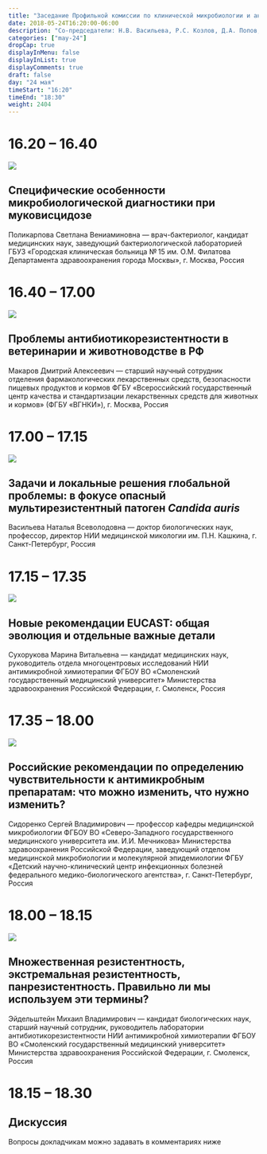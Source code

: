 ```yaml
---
title: "Заседание Профильной комиссии по клинической микробиологии и антимикробной резистентности"
date: 2018-05-24T16:20:00-06:00
description: "Со-председатели: Н.В. Васильева, Р.С. Козлов, Д.А. Попов, С.В. Сидоренко, М.В. Эйдельштейн"
categories: ["may-24"]
dropCap: true
displayInMenu: false
displayInList: true
displayComments: true
draft: false
day: "24 мая"
timeStart: "16:20"
timeEnd: "18:30"
weight: 2404
---
```


<div class="card-container">
    <div class="event-card" >
        <div class="card-time-container-person">
            <h1>16.20 – 16.40</h1>
        </div>
        <div class="card-img-container-person">
            <picture>
                <img src="https://pp.userapi.com/c849220/v849220868/18c751/SGnNXDZwyvI.jpg" class="card-img-person">
            </picture>
        </div>
        <div class="card-body-person">
            <h2 class="card-title">Специфические особенности микробиологической диагностики при муковисцидозе</h2>
            <p class="card-text">Поликарпова Светлана Вениаминовна — врач-бактериолог, кандидат медицинских наук, заведующий бактериологической лабораторией ГБУЗ «Городская клиническая больница № 15 им. О.М. Филатова Департамента здравоохранения города Москвы», г. Москва, Россия</p>
        </div>
    </div>
    <div class="event-card" >
        <div class="card-time-container-person">
            <h1>16.40 – 17.00</h1>
        </div>
        <div class="card-img-container-person">
            <picture>
                <img src="https://pp.userapi.com/c845221/v845221868/1fe869/zbvfZ2ZvOLE.jpg" class="card-img-person">
            </picture>
        </div>
        <div class="card-body-person">
            <h2 class="card-title">Проблемы антибиотикорезистентности в ветеринарии и животноводстве в РФ</h2>
            <p class="card-text">Макаров Дмитрий Алексеевич — старший научный сотрудник отделения фармакологических лекарственных средств, безопасности пищевых продуктов и кормов ФГБУ «Всероссийский государственный центр качества и стандартизации лекарственных средств для животных и кормов» (ФГБУ «ВГНКИ»), г. Москва, Россия</p>
        </div>
    </div>
    <div class="event-card" >
        <div class="card-time-container-person">
            <h1>17.00 – 17.15</h1>
        </div>
        <div class="card-img-container-person">
            <picture>
                <img src="https://pp.userapi.com/c845221/v845221868/1fe871/nmcx08ngN4Y.jpg" class="card-img-person">
            </picture>
        </div>
        <div class="card-body-person">
            <h2 class="card-title">Задачи и локальные решения глобальной проблемы: в фокусе опасный мультирезистентный патоген <em>Candida auris</em></h2>
            <p class="card-text">Васильева Наталья Всеволодовна — доктор биологических наук, профессор, директор НИИ медицинской микологии им. П.Н. Кашкина, г. Санкт-Петербург, Россия</p>
        </div>
    </div>
    <div class="event-card" >
        <div class="card-time-container-person">
            <h1>17.15 – 17.35</h1>
        </div>
        <div class="card-img-container-person">
            <picture>
                <img src="https://pp.userapi.com/c849216/v849216477/1910fd/JJbO9qbpQJE.jpg" class="card-img-person">
            </picture>
        </div>
        <div class="card-body-person">
            <h2 class="card-title">Новые рекомендации EUCAST: общая эволюция и отдельные важные детали</h2>
            <p class="card-text">Сухорукова Марина Витальевна — кандидат медицинских наук, руководитель отдела многоцентровых исследований НИИ антимикробной химиотерапии ФГБОУ ВО «Смоленский государственный медицинский университет» Министерства здравоохранения Российской Федерации, г. Смоленск, Россия</p>
        </div>
            </div>
         <div class="event-card" >
        <div class="card-time-container-person">
            <h1>17.35 – 18.00</h1>
        </div>
        <div class="card-img-container-person">
            <picture>
                <img src="https://pp.userapi.com/c849220/v849220868/18c749/5WmW-xg7rWw.jpg" class="card-img-person">
            </picture>
        </div>
        <div class="card-body-person">
            <h2 class="card-title">Российские рекомендации по определению чувствительности к антимикробным препаратам: что можно изменить, что нужно изменить?</h2>
            <p class="card-text">Сидоренко Сергей Владимирович — профессор кафедры медицинской микробиологии ФГБОУ ВО «Северо-Западного государственного медицинского университета им. И.И. Мечникова» Министерства здравоохранения Российской Федерации, заведующий отделом медицинской микробиологии и молекулярной эпидемиологии ФГБУ «Детский научно-клинический центр инфекционных болезней федерального медико-биологического агентства», г. Санкт-Петербург, Россия</p>
        </div>
            </div>
               <div class="event-card" >
        <div class="card-time-container-person">
            <h1>18.00 – 18.15</h1>
        </div>
        <div class="card-img-container-person">
            <picture>
                <img src="https://pp.userapi.com/c855332/v855332166/3eaeb/q0gYiVYxMQ8.jpg" class="card-img-person">
            </picture>
        </div>
        <div class="card-body-person">
            <h2 class="card-title">Множественная резистентность, экстремальная резистентность, панрезистентность. Правильно ли мы используем эти термины?</h2>
            <p class="card-text">Эйдельштейн Михаил Владимирович — кандидат биологических наук, старший научный сотрудник, руководитель лаборатории антибиотикорезистентности НИИ антимикробной химиотерапии ФГБОУ ВО «Смоленский государственный медицинский университет» Министерства здравоохранения Российской Федерации, г. Смоленск, Россия</p>
        </div>
            </div>
      <div class="event-card" >
        <div class="card-time-container-person-no-picture">
            <h1>18.15 – 18.30</h1>
        </div>
        <div class="card-body-person">
            <h2 class="card-title">Дискуссия</h2>
            <p class="card-text">Вопросы докладчикам можно задавать в комментариях ниже</p>
        </div>
    </div>
</div>